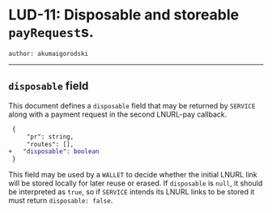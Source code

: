 LUD-11: Disposable and storeable `payRequest`s.
===============================================

`author: akumaigorodski`

---

## `disposable` field

This document defines a `disposable` field that may be returned by `SERVICE` along with a payment request in the second LNURL-pay callback.

```diff
 {
     "pr": string,
     "routes": [],
+   "disposable": boolean
 }
```

This field may be used by a `WALLET` to decide whether the initial LNURL link will be stored locally for later reuse or erased. If `disposable` is `null`, it should be interpreted as `true`, so if `SERVICE` intends its LNURL links to be stored it must return `disposable: false`.
